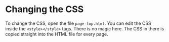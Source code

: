 # Changing the CSS

To change the CSS, open the file `page-top.html`. You can edit the CSS inside the `<style></style>` tags. There is no magic here. The CSS in there is copied straight into the HTML file for every page.